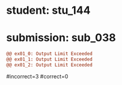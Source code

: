 # student: stu_144
# submission: sub_038

```diff
@@ ex01_0: Output Limit Exceeded
@@ ex01_1: Output Limit Exceeded
@@ ex01_2: Output Limit Exceeded
```
#incorrect=3
#correct=0
